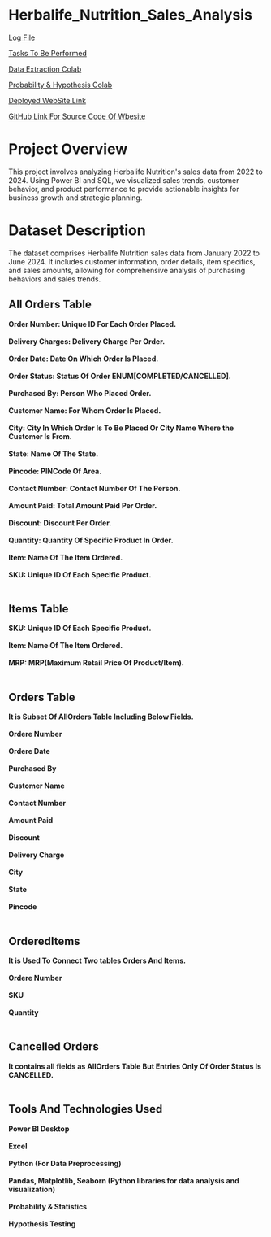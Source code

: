 # Herbalife_Nutrition_Sales_Analysis

[Log File](#)

[Tasks To Be Performed](https://docs.google.com/document/d/1xh5X5Z8yxwSyyc_Grlkd3WahunNkt-pnIXVLMYffJ8s/edit?usp=sharing)

[Data Extraction Colab](https://colab.research.google.com/drive/1xt5xVv8L8I4Ve6RQR1UuSVB-lDDu4gZ4?usp=sharing)

[Probability & Hypothesis Colab](https://colab.research.google.com/drive/1aBQe1S9dalP8WqNyLVgjUXFujcrlq5-F?usp=sharing)

[Deployed WebSite Link](https://herabalife-nutrtion-sales-analysis-hardik-songaras-projects.vercel.app/)

[GitHub Link For Source Code Of Wbesite](https://github.com/Hardik74658/herabalife-nutrtion-sales-analysis)


# Project Overview
This project involves analyzing Herbalife Nutrition's sales data from 2022 to 2024. Using Power BI and SQL, we visualized sales trends, customer behavior, and product performance to provide actionable insights for business growth and strategic planning.


# Dataset Description
The dataset comprises Herbalife Nutrition sales data from January 2022 to June 2024. It includes customer information, order details, item specifics, and sales amounts, allowing for comprehensive analysis of purchasing behaviors and sales trends.

## All Orders Table

**Order Number: Unique ID For Each Order Placed.**<br><br>
**Delivery Charges: Delivery Charge Per Order.**<br><br>
**Order Date: Date On Which Order Is Placed.**<br><br>
**Order Status: Status Of Order ENUM[COMPLETED/CANCELLED].**<br><br>
**Purchased By: Person Who Placed Order.**<br><br>
**Customer Name: For Whom Order Is Placed.**<br><br>
**City: City In Which Order Is To Be Placed Or City Name Where the Customer Is From.**<br><br>
**State: Name Of The State.**<br><br>
**Pincode: PINCode Of Area.**<br><br>
**Contact Number: Contact Number Of The Person.**<br><br>
**Amount Paid: Total Amount Paid Per Order.**<br><br>
**Discount: Discount Per Order.**<br><br>
**Quantity: Quantity Of Specific Product In Order.**<br><br>
**Item: Name Of The Item Ordered.**<br><br>
**SKU: Unique ID Of Each Specific Product.**<br><br>

## Items Table
**SKU: Unique ID Of Each Specific Product.**<br><br>
**Item: Name Of The Item Ordered.**<br><br>
**MRP: MRP(Maximum Retail Price Of Product/Item).**<br><br>

## Orders Table
**It is Subset Of AllOrders Table Including Below Fields.**<br><br>
**Ordere Number**<br><br>
**Ordere Date**<br><br>
**Purchased By**<br><br>
**Customer Name**<br><br>
**Contact Number**<br><br>
**Amount Paid**<br><br>
**Discount**<br><br>
**Delivery Charge**<br><br>
**City**<br><br>
**State**<br><br>
**Pincode**<br><br>

## OrderedItems
**It is Used To Connect Two tables Orders And Items.**<br><br>
**Ordere Number**<br><br>
**SKU**<br><br>
**Quantity**<br><br>

## Cancelled Orders
**It contains all fields as AllOrders Table But Entries Only Of Order Status Is CANCELLED.**<br><br>


## Tools And Technologies Used
**Power BI Desktop**<br><br>
**Excel**<br><br>
**Python (For Data Preprocessing)**<br><br>
**Pandas, Matplotlib, Seaborn (Python libraries for data analysis and visualization)**<br><br>
**Probability & Statistics**<br><br>
**Hypothesis Testing**<br><br>
